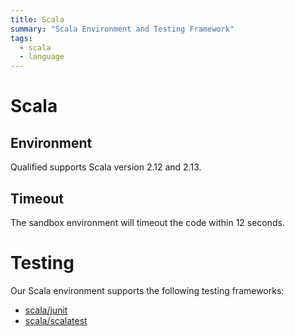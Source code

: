 ```yaml
---
title: Scala
summary: "Scala Environment and Testing Framework"
tags:
  - scala
  - language
---
```


# Scala

## Environment

Qualified supports Scala version 2.12 and 2.13.

## Timeout

The sandbox environment will timeout the code within 12 seconds.

# Testing

Our Scala environment supports the following testing frameworks:

- [scala/junit](/languages/scala/junit)
- [scala/scalatest](/languages/scala/scalatest)
